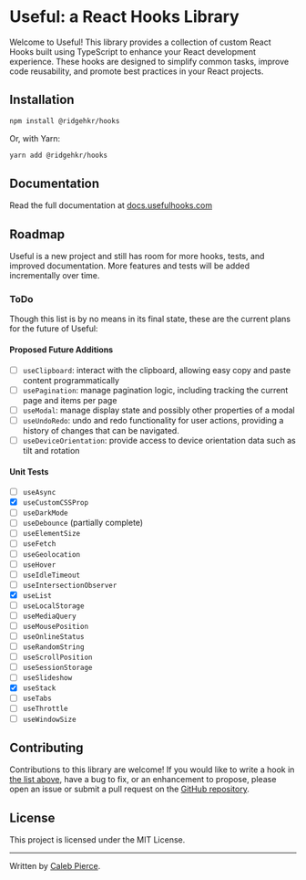 # Useful: a React Hooks Library

Welcome to Useful! This library provides a collection of custom React Hooks built using TypeScript to enhance your React development experience. These hooks are designed to simplify common tasks, improve code reusability, and promote best practices in your React projects.

## Installation

```sh
npm install @ridgehkr/hooks
```

Or, with Yarn:

```sh
yarn add @ridgehkr/hooks
```

## Documentation

Read the full documentation at [docs.usefulhooks.com](https://docs.usefulhooks.com/)

## Roadmap

Useful is a new project and still has room for more hooks, tests, and improved documentation. More features and tests will be added incrementally over time.

### ToDo

Though this list is by no means in its final state, these are the current plans for the future of Useful:

#### Proposed Future Additions

- [ ] `useClipboard`: interact with the clipboard, allowing easy copy and paste content programmatically
- [ ] `usePagination`: manage pagination logic, including tracking the current page and items per page
- [ ] `useModal`: manage display state and possibly other properties of a modal
- [ ] `useUndoRedo`: undo and redo functionality for user actions, providing a history of changes that can be navigated.
- [ ] `useDeviceOrientation`: provide access to device orientation data such as tilt and rotation

#### Unit Tests

- [ ] `useAsync`
- [x] `useCustomCSSProp`
- [ ] `useDarkMode`
- [ ] `useDebounce` (partially complete)
- [ ] `useElementSize`
- [ ] `useFetch`
- [ ] `useGeolocation`
- [ ] `useHover`
- [ ] `useIdleTimeout`
- [ ] `useIntersectionObserver`
- [x] `useList`
- [ ] `useLocalStorage`
- [ ] `useMediaQuery`
- [ ] `useMousePosition`
- [ ] `useOnlineStatus`
- [ ] `useRandomString`
- [ ] `useScrollPosition`
- [ ] `useSessionStorage`
- [ ] `useSlideshow`
- [x] `useStack`
- [ ] `useTabs`
- [ ] `useThrottle`
- [ ] `useWindowSize`

## Contributing

Contributions to this library are welcome! If you would like to write a hook in [the list above](#proposed-future-additions), have a bug to fix, or an enhancement to propose, please open an issue or submit a pull request on the [GitHub repository](https://github.com/ridgehkr/useful).

## License

This project is licensed under the MIT License.

---

Written by [Caleb Pierce](https://calebpierce.dev).
